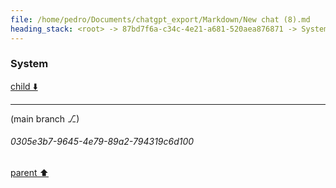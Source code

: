 ```yaml
---
file: /home/pedro/Documents/chatgpt_export/Markdown/New chat (8).md
heading_stack: <root> -> 87bd7f6a-c34c-4e21-a681-520aea876871 -> System
---
```

### System

[child ⬇️](#0305e3b7-9645-4e79-89a2-794319c6d100)

---

(main branch ⎇)
###### 0305e3b7-9645-4e79-89a2-794319c6d100
[parent ⬆️](#87bd7f6a-c34c-4e21-a681-520aea876871)

